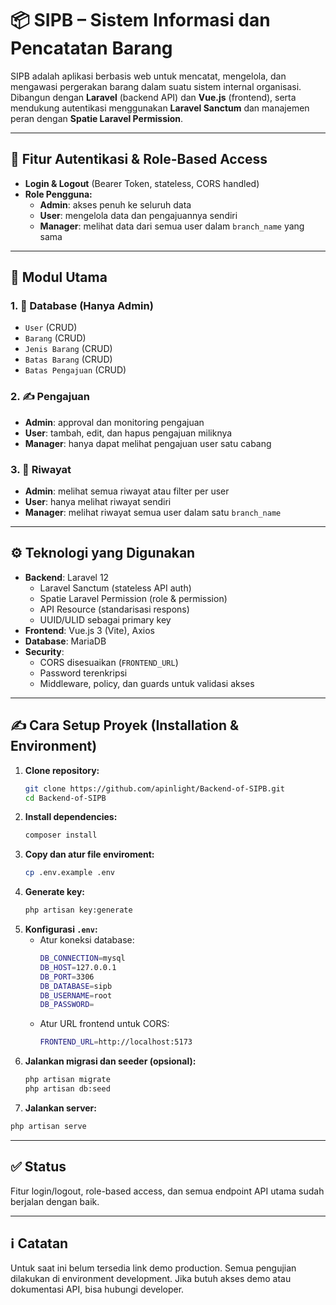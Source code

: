 # 📦 SIPB – Sistem Informasi dan Pencatatan Barang

SIPB adalah aplikasi berbasis web untuk mencatat, mengelola, dan mengawasi pergerakan barang dalam suatu sistem internal organisasi. Dibangun dengan **Laravel** (backend API) dan **Vue.js** (frontend), serta mendukung autentikasi menggunakan **Laravel Sanctum** dan manajemen peran dengan **Spatie Laravel Permission**.

---

## 🔐 Fitur Autentikasi & Role-Based Access

- **Login & Logout** (Bearer Token, stateless, CORS handled)
- **Role Pengguna:**
  - **Admin**: akses penuh ke seluruh data
  - **User**: mengelola data dan pengajuannya sendiri
  - **Manager**: melihat data dari semua user dalam `branch_name` yang sama

---

## 🧩 Modul Utama

### 1. 📁 Database (Hanya Admin)
- `User` (CRUD)
- `Barang` (CRUD)
- `Jenis Barang` (CRUD)
- `Batas Barang` (CRUD)
- `Batas Pengajuan` (CRUD)

### 2. ✍️ Pengajuan
- **Admin**: approval dan monitoring pengajuan
- **User**: tambah, edit, dan hapus pengajuan miliknya
- **Manager**: hanya dapat melihat pengajuan user satu cabang

### 3. 📄 Riwayat
- **Admin**: melihat semua riwayat atau filter per user
- **User**: hanya melihat riwayat sendiri
- **Manager**: melihat riwayat semua user dalam satu `branch_name`

---

## ⚙️ Teknologi yang Digunakan

- **Backend**: Laravel 12
  - Laravel Sanctum (stateless API auth)
  - Spatie Laravel Permission (role & permission)
  - API Resource (standarisasi respons)
  - UUID/ULID sebagai primary key
- **Frontend**: Vue.js 3 (Vite), Axios
- **Database**: MariaDB
- **Security**:
  - CORS disesuaikan (`FRONTEND_URL`)
  - Password terenkripsi
  - Middleware, policy, dan guards untuk validasi akses

---

## ✍️ Cara Setup Proyek (Installation & Environment)

1. **Clone repository:**
   ```bash
   git clone https://github.com/apinlight/Backend-of-SIPB.git
   cd Backend-of-SIPB
   ```
2. **Install dependencies:**
   ```bash
   composer install
   ```
3. **Copy dan atur file enviroment:**
   ```bash
   cp .env.example .env
   ```
4. **Generate key:**
   ```bash
   php artisan key:generate
   ```
5. **Konfigurasi `.env`:**
   * Atur koneksi database:
     ```bash
     DB_CONNECTION=mysql
     DB_HOST=127.0.0.1
     DB_PORT=3306
     DB_DATABASE=sipb
     DB_USERNAME=root
     DB_PASSWORD=
     ```
   * Atur URL frontend untuk CORS:
     ```bash
     FRONTEND_URL=http://localhost:5173
     ```
6. **Jalankan migrasi dan seeder (opsional):**
   ```bash
   php artisan migrate
   php artisan db:seed
   ```
7. **Jalankan server:**
  ```bash
  php artisan serve
  ```

---

## ✅ Status
Fitur login/logout, role-based access, dan semua endpoint API utama sudah berjalan dengan baik.

---

## ℹ️ Catatan
Untuk saat ini belum tersedia link demo production. Semua pengujian dilakukan di environment development.
Jika butuh akses demo atau dokumentasi API, bisa hubungi developer.
